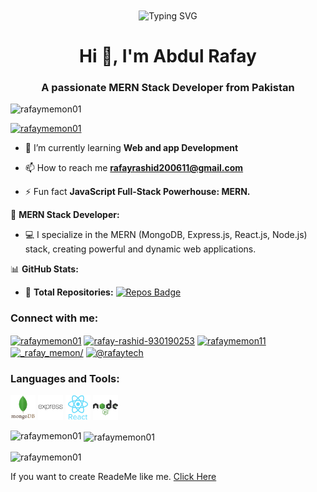 <div align='center'><img align="center" src="https://readme-typing-svg.herokuapp.com?font=Fira+Code&weight=600&size=24&duration=3500&pause=500&color=151CF7&center=true&vCenter=true&width=435&lines=Rafay+Memon+;MERN+STACK+DEVELOPER+;Code+Lover" alt="Typing SVG" /></div>

<h1 align="center">Hi 👋, I'm Abdul Rafay</h1>
<h3 align="center">A passionate MERN Stack Developer from Pakistan</h3>

<p align="left"> <img src="https://komarev.com/ghpvc/?username=rafaymemon01&label=Profile%20views&color=0e75b6&style=flat" alt="rafaymemon01" /> </p>

<p align="left"> <a href="https://twitter.com/rafaymemon01" target="blank"><img src="https://img.shields.io/twitter/follow/rafaymemon01?logo=twitter&style=for-the-badge" alt="rafaymemon01" /></a> </p>

- 🌱 I’m currently learning **Web and app Development**

- 📫 How to reach me **rafayrashid200611@gmail.com**

- ⚡ Fun fact **JavaScript Full-Stack Powerhouse: MERN.**

🚀 **MERN Stack Developer:**
- 💻 I specialize in the MERN (MongoDB, Express.js, React.js, Node.js) stack, creating powerful and dynamic web applications.

📊 **GitHub Stats:**
- 🌟 **Total Repositories:** [![Repos Badge](https://badges.pufler.dev/repos/rafaymemon01)](https://github.com/rafaymemon01?tab=repositories)
<h3 align="left">Connect with me:</h3>
<p align="left">
<a href="https://twitter.com/rafaymemon01" target="blank"><img align="center" src="https://raw.githubusercontent.com/rahuldkjain/github-profile-readme-generator/master/src/images/icons/Social/twitter.svg" alt="rafaymemon01" height="30" width="40" /></a>
<a href="https://linkedin.com/in/rafay-memon-930190253" target="blank"><img align="center" src="https://raw.githubusercontent.com/rahuldkjain/github-profile-readme-generator/master/src/images/icons/Social/linked-in-alt.svg" alt="rafay-rashid-930190253" height="30" width="40" /></a>
<a href="https://fb.com/rafaymemon11" target="blank"><img align="center" src="https://raw.githubusercontent.com/rahuldkjain/github-profile-readme-generator/master/src/images/icons/Social/facebook.svg" alt="rafaymemon11" height="30" width="40" /></a>
<a href="https://instagram.com/_rafay_memon/" target="blank"><img align="center" src="https://raw.githubusercontent.com/rahuldkjain/github-profile-readme-generator/master/src/images/icons/Social/instagram.svg" alt="_rafay_memon/" height="30" width="40" /></a>
<a href="https://www.youtube.com/@rafaytech" target="blank"><img align="center" src="https://raw.githubusercontent.com/rahuldkjain/github-profile-readme-generator/master/src/images/icons/Social/youtube.svg" alt="@rafaytech" height="30" width="40" /></a>
</p>

<h3 align="left">Languages and Tools:</h3>
<p align="left">
  <img src="https://raw.githubusercontent.com/devicons/devicon/master/icons/mongodb/mongodb-original-wordmark.svg" alt="mongodb" width="40" height="40"/>
  <img src="https://raw.githubusercontent.com/devicons/devicon/master/icons/express/express-original-wordmark.svg" alt="express" width="40" height="40"/>
  <img src="https://raw.githubusercontent.com/devicons/devicon/master/icons/react/react-original-wordmark.svg" alt="react" width="40" height="40"/>
  <img src="https://raw.githubusercontent.com/devicons/devicon/master/icons/nodejs/nodejs-original-wordmark.svg" alt="nodejs" width="40" height="40"/>
  <!-- Add any additional MERN Stack related tools or technologies here -->
</p>

<p><img align="left" src="https://github-readme-stats.vercel.app/api/top-langs?username=rafaymemon01&show_icons=true&locale=en&layout=compact" alt="rafaymemon01" /></p>

<p>&nbsp;<img align="center" src="https://github-readme-stats.vercel.app/api?username=rafaymemon01&show_icons=true&locale=en" alt="rafaymemon01" /></p>

<p><img align="center" src="https://github-readme-stats.vercel.app/api?username=rafaymemon01&show_icons=true&locale=en" alt="rafaymemon01" /></p>

<p> If you want to create ReadeMe like me. <a href="https://rahuldkjain.github.io/gh-profile-readme-generator/">Click Here</a></p>
